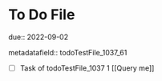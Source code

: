# To Do File

due:: 2022-09-02

metadatafield:: todoTestFile_1037_61

- [ ] Task of todoTestFile_1037 1 [[Query me]]
